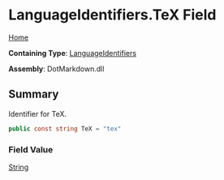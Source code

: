 # LanguageIdentifiers\.TeX Field

[Home](../../../README.md)

**Containing Type**: [LanguageIdentifiers](../README.md)

**Assembly**: DotMarkdown\.dll

## Summary

Identifier for TeX\.

```csharp
public const string TeX = "tex"
```

### Field Value

[String](https://docs.microsoft.com/en-us/dotnet/api/system.string)

